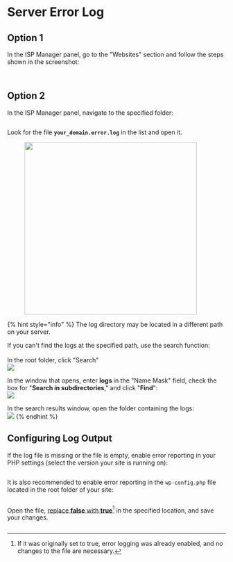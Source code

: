# Server Error Log

## Option 1

In the ISP Manager panel, go to the "Websites" section and follow the steps shown in the screenshot:

<figure><img src="../../../.gitbook/assets/image (781).png" alt=""><figcaption></figcaption></figure>

<figure><img src="../../../.gitbook/assets/image (782).png" alt=""><figcaption></figcaption></figure>

## Option 2

In the ISP Manager panel, navigate to the specified folder:

<figure><img src="../../../.gitbook/assets/image (803).png" alt=""><figcaption></figcaption></figure>

Look for the file **`your_domain.error.log`** in the list and open it.

<figure><img src="../../../.gitbook/assets/image (783).png" alt="" width="397"><figcaption></figcaption></figure>

{% hint style="info" %}
The log directory may be located in a different path on your server.

If you can't find the logs at the specified path, use the search function:\
\
In the root folder, click "Search"\
![](<../../../.gitbook/assets/изображение (54).png>)

In the window that opens, enter **logs** in the "Name Mask" field, check the box for "**Search in subdirectories**," and click "**Find**":\
![](<../../../.gitbook/assets/изображение (79).png>)

In the search results window, open the folder containing the logs:\
![](<../../../.gitbook/assets/изображение (154).png>)
{% endhint %}

## Configuring Log Output

If the log file is missing or the file is empty, enable error reporting in your PHP settings (select the version your site is running on):

<figure><img src="../../../.gitbook/assets/image (799).png" alt=""><figcaption></figcaption></figure>

It is also recommended to enable error reporting in the `wp-config.php` file located in the root folder of your site:

<figure><img src="../../../.gitbook/assets/image (800).png" alt=""><figcaption></figcaption></figure>

Open the file, [replace **false** with **true**](#user-content-fn-1)[^1] in the specified location, and save your changes.

<figure><img src="../../../.gitbook/assets/image (801).png" alt=""><figcaption></figcaption></figure>

[^1]: If it was originally set to true, error logging was already enabled, and no changes to the file are necessary.